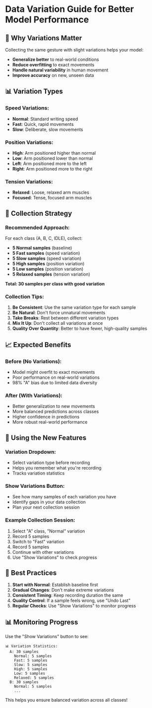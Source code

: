 # Data Variation Guide for Better Model Performance

## 🎯 Why Variations Matter

Collecting the same gesture with slight variations helps your model:

- **Generalize better** to real-world conditions
- **Reduce overfitting** to exact movements
- **Handle natural variability** in human movement
- **Improve accuracy** on new, unseen data

## 📊 Variation Types

### **Speed Variations:**

- **Normal**: Standard writing speed
- **Fast**: Quick, rapid movements
- **Slow**: Deliberate, slow movements

### **Position Variations:**

- **High**: Arm positioned higher than normal
- **Low**: Arm positioned lower than normal
- **Left**: Arm positioned more to the left
- **Right**: Arm positioned more to the right

### **Tension Variations:**

- **Relaxed**: Loose, relaxed arm muscles
- **Focused**: Tense, focused arm muscles

## 🚀 Collection Strategy

### **Recommended Approach:**

For each class (A, B, C, IDLE), collect:

- **5 Normal samples** (baseline)
- **5 Fast samples** (speed variation)
- **5 Slow samples** (speed variation)
- **5 High samples** (position variation)
- **5 Low samples** (position variation)
- **5 Relaxed samples** (tension variation)

**Total: 30 samples per class with good variation**

### **Collection Tips:**

1. **Be Consistent**: Use the same variation type for each sample
2. **Be Natural**: Don't force unnatural movements
3. **Take Breaks**: Rest between different variation types
4. **Mix It Up**: Don't collect all variations at once
5. **Quality Over Quantity**: Better to have fewer, high-quality samples

## 📈 Expected Benefits

### **Before (No Variations):**

- Model might overfit to exact movements
- Poor performance on real-world variations
- 98% "A" bias due to limited data diversity

### **After (With Variations):**

- Better generalization to new movements
- More balanced predictions across classes
- Higher confidence in predictions
- More robust real-world performance

## 🔧 Using the New Features

### **Variation Dropdown:**

- Select variation type before recording
- Helps you remember what you're recording
- Tracks variation statistics

### **Show Variations Button:**

- See how many samples of each variation you have
- Identify gaps in your data collection
- Plan your next collection session

### **Example Collection Session:**

1. Select "A" class, "Normal" variation
2. Record 5 samples
3. Switch to "Fast" variation
4. Record 5 samples
5. Continue with other variations
6. Use "Show Variations" to check progress

## 🎯 Best Practices

1. **Start with Normal**: Establish baseline first
2. **Gradual Changes**: Don't make extreme variations
3. **Consistent Timing**: Keep recording duration the same
4. **Quality Control**: If a sample feels wrong, use "Undo Last"
5. **Regular Checks**: Use "Show Variations" to monitor progress

## 📊 Monitoring Progress

Use the "Show Variations" button to see:

```
📊 Variation Statistics:
  A: 30 samples
    Normal: 5 samples
    Fast: 5 samples
    Slow: 5 samples
    High: 5 samples
    Low: 5 samples
    Relaxed: 5 samples
  B: 30 samples
    Normal: 5 samples
    ...
```

This helps you ensure balanced variation across all classes!
